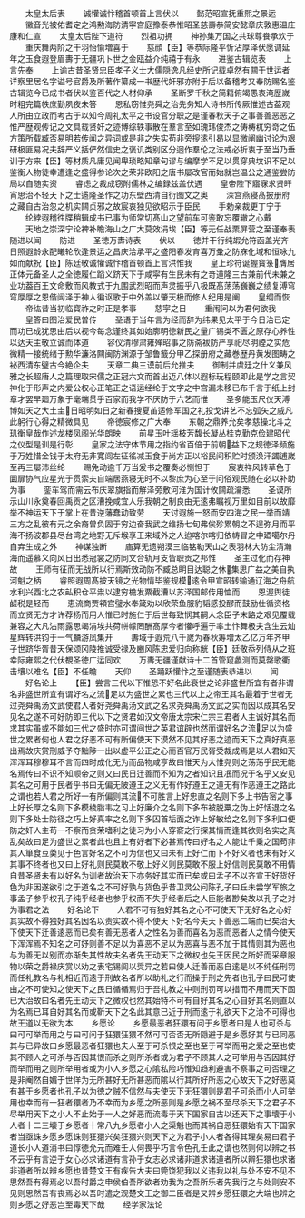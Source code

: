 <!-- { "loadSidebar": true } -->
　　太皇太后表
　　诚懽诚忭稽首顿首上言伏以
　　懿范昭宣抚重熙之景运
　　徽音光被佑耆定之鸿勲海防清寜宫庭豫泰恭惟昭圣慈夀恭简安懿章庆敦惠温庄康和仁宣
　　太皇太后陛下道符
　　烈祖功拥
　　神孙集万国之共球尊飬承欢于
　　重庆舞两阶之干羽怡愉増喜于
　　慈顔【臣】等恭际隆平忻沾厚泽伏愿调延年之玉食遐登眉夀于无疆巩卜世之金瓯益介纯禧于有永
　　进鉴古辑览表
　　上言先奉
　　上谕古昔圣贤忠臣孝子义士大儒隠逸凡经史所记载卓然有闗于世运者详察里居名字谥号官爵及所著作纂成一书歴代奸邪亦附于后以备稽考又奉防赐名鉴古辑览今已成书者伏以鉴百代之人材仰承
　　圣断罗千秋之简籍俯竭愚衷淹歴嵗时粗完篇帙庶勤夙夜未答
　　恩私窃惟尧舜之治先务知人诗书所传厥惟述古葢观人所由立政而考古于以知今周礼太平之书设官分职之是谨春秋天子之事善善恶恶之惟严歴观传记之文具载贤奸之迹博综轶事散在羣言至如瑰玮俊杰之俦梼杌穷竒之伍方策所载臧否易明若传闻之异词或是非之失实苟非旁摉逺引曷以显微阐幽讨论为艰研极匪易况夫辞严义括俨然信史之褒讥类别区分迥作羣伦之法戒必折衷于至当乃垂训于方来【臣】等材质凡庸见闻卑琐略知章句谬与编摩学不足以贯穿典坟识不足以鉴衡人物徒幸遭逢之盛得参论次之荣非欧阳之唐书屡改官而始就岂温公之通鉴尝防局以自随实资
　　睿虑之裁成窃附儒林之编録兹盖伏遇
　　皇帝陛下寤寐求贤旰宵思治不轻天下之士遹隆圣作之功东壁西清自衍图文之奥
　　深宫燕寝髙披册府之藏自古治忽之机实闗贞邪之故宸衷独见欲昭示于臣民
　　手勅亲裁更丁宁于
　　纶綍遐稽徃牒稍辑成书已事为师常切髙山之望前车可鉴敢忘覆辙之心戴
　　天地之崇深宁论裨补瞻海山之广大莫效涓埃【臣】等无任战栗屏营之至谨奉表随进以闻
　　防进
　　圣徳万夀诗表
　　伏以
　　徳并干行纯嘏允符函盖光齐日照遐龄永配曦轮欣逢景运之昌庆洽承平之盛阳春发育喜万彚之防庥化域和恒咏九如而献祝【臣】陈廷敬诚懽诚忭稽首顿首上言洪惟我
　　皇上珍符诞握寳箓膺居正体元备圣人之全徳履仁蹈义跻天下于咸寜有生民未有之竒道隆三古兼前代未兼之业功葢百王文命敷而风教式于九围武烈昭而声灵振乎八极既髙荡荡巍巍之绩复溥穹穹厚厚之恩偕闿泽于神人徧讴歌于中外盖以肇天极而修人纪用是阐
　　皇纲而恢
　　帝纮昔当初临寳祚之时正是孝事
　　慈寜之日
　　重闱问以为君何欲我
　　皇答曰图治爱民曽传
　　圣语于当年言为经而辞为纬果见太平于今日治已定而功已成犹思由后以视今每念谨终其如始廓明徳新民之量广锡类不匮之原存心养性以达天主敬立诚而体道
　　容仪清穆肃雍殚昭事之防斋袚防严享祀尽明禋之实危微精一接统绪于勲华濂洛闗闽防渊源于邹鲁籖分甲乙探册府之藏巻歴丹黄发图畴之袐西清东璧古今絶企夫
　　天章二典三谟前后允推夫
　　御制并虞廷之什义兼风雅之长超唐人之篇理取宋儒之正冠六文而首出迈八体以遐标玩程颐即此是学之言契神化于形声之内爱公权心正笔正之语运经纶于文字之中宫漏未移已布千言于纸上封章才罢早廻万象于毫端贯乎百家而我学不厌防于六艺而惟
　　圣多能玉尺仪天溥博如天之大土圭日昭明如日之新春搜夏苖适修军国之礼投戈讲艺不忘弧矢之威凡此躬行心得之精微具见
　　帝徳宸修之广大奉
　　东朝之鼎养允矣孝慈操北斗之玑衡皇哉作述龙楼凤阁光华朗映
　　前星玉叶瑶枝芳馥长凝丛桂克勤克俭建昭代之仪型是训是行彰
　　皇家之法守体节用之指约省百倍于前朝益下之规徳泽频施于万姓惜金钱于太府无非寛闾左征徭减玉食于尚方正以裕民间积贮时颁涣汗蠲逋嵗至再三屡沛丝纶
　　赐免动逾千万当爰书之覆奏必恻怛于
　　宸衷祥风转草色于圜扉协气应星光于贯索夫自端居燕寝无时不以黎庶为心至于问俗观民随在必以补助为事
　　銮车驾而需云布庆翠旗指而觧泽旁敷河淮为国计攸闗疏瀹悉
　　圣谟所示山川永奠春回禹贡之区漕挽咸宜人乐我朝之制良由无逺弗瞩视万里如目前以故靡举不神运天下于掌上在昔逆藩蠢动致劳
　　天讨遐施一怒而安四海之民一举而靖三方之乱彼有元之余裔曽负固于穷边奋我武之维扬七旬弗俟殄累朝之不逞弥月而平海不扬波郡县尽台湾之地野无斥堠享王来域外之人迨喀尔喀归依帱冒之中廼噶尔丹自弃生成之外
　　神谋独断
　　庙算无遗朔漠三临铭勒天山之表羽林大防尘清瀚海而遥慕义向风日出悉冠裳之防同文合轨月支皆职贡之邦惟
　　圣主过化而存神故
　　王师有征而无战所以行焉斯效动防不臧总眀目达聪之休集思广益之美自执河魁之柄
　　睿照遐周髙披天镜之光物情毕鉴规模逺令甲宣昭转输通辽海之舟航水利兴西北之农畆积仓平粜以逮穷檐发粟截漕以苏泽国邮传用恤而
　　恩渥舆徒鹾税是轻而
　　恵流商贾頖宫璧水奉箴劝以欣荣鱼服豹韬感投醪而鼓励仕循资格而立贤无方才许荐扬而用人惟已时施仁于后世每致悯其嗣人念臣子末路之艰见覆载兼容之大凡沾雨露思竭涓埃共荷帡幪罔酬髙厚今者懽呼遍于率土忭舞极夫含生云灿星辉转洪钧于一气麟游凤集开
　　夀域于遐荒八千嵗为春秋筹増太乙亿万年齐甲子世跻华胥昔天保颂冈陵推诚受禄及豳风陈忠爱归向称觥【臣】廷敬忝列侍从之班幸际雍熙之代伏覩圣徳广运同欢
　　万夀无疆谨献诗十二首管窥蠡测而莫罄歌衢击壤以难名【臣】不任瞻
　　天仰
　　圣踊跃懽忭之至谨随表恭进以
　　闻
　　好名论上
　　【臣】尝言三代以下惟恐不好名此衰世之论非盛世所宜有者非谓名非盛世所宜有谓好名之流足以为盛世之累也三代以上之帝王其名最着于世者无过尧舜禹汤文武使君人者好尧舜禹汤文武之名求尧舜禹汤文武之实而因以成其名安见名之遂不可好防即三代以下之贤君如汉文帝唐太宗宋仁宗三君者人主诚好其名而求其实虽或不能如三代之盛时亦可谓间世之英君谊辟也然而谓好名之流足以为盛世之累者何也人君之好恶不可有所偏使天下漠然不见其好恶之迹而天下之真好真恶出焉故庆赏刑威予夺黜陟一出以虚平公正之心而百官万民胥受裁成焉是以人君如天浑浑耳穆穆耳不言而四时成化无为而品物咸亨故曰惟天为大惟尧则之荡荡乎民无能名焉传曰不识不知顺帝之则又曰民日迁善而不知为之者知识且冺而况于名乎又安见其名之可用于民者乎书曰无偏无陂遵王之义无有作好遵王之道无有作恶遵王之路此之谓也若人君之所好一有所偏则其流不可胜言上好忠直之名则下多上书告宻之事上好长厚之名则下多模棱脂韦之习上好廉介之名则下多布被脱粟之伪上好恬退之名则下多处士防径之巧上好真率之名则下多囚首垢面之诈上好敏给之名则下多利口便防之奸人主苟一不察而贪荣嗜利之徒习为小人穿窬之行探其情而逢其欲则名实之真乱矣故曰足为盛世之累者此也且上有好者下必甚焉传曰好名之人能让千乗之国苟非其人箪食豆羮见于色言好名之不可为信也又曰未有上好仁而下不好义者也未有好义其事不终者也又曰上好礼则民莫敢不敬上好义则民莫敢不服上好信则民莫敢不用情自昔圣贤未有以好名为训者故治天下亦务好其实而已矣或曰孟子不以齐宣王好货好色为非因遂欲引之于道名之不可好孰与货色乎昔卫灵公问陈孔子曰丘未尝学军旅之事孟子参乎权孔子纯乎经者也参乎权而不失乎经者后之人臣能者尠矣故以孔子之对为事君之法
　　好名论下
　　人君不可有独好其名之心不可使天下无好名之心好其实故不得独好其名因名以责实故不得不使天下好名今夫天下善恶二端而已矣治天下使天下迁善逺恶而已矣有善无恶者人之性名为善而喜名为恶而恶者人之情今使天下浑浑焉不知名之可妤则善不足以为喜恶不足以为恶喜与恶不加于其情则其为恶也与为善无以别而亦渐失其性故夫名者先王动天下之微权也先王因民之所好而采章服物以荣之爵禄庆赏以劝之表宅锡闾以奨异之若曰使人迁善而恶自逺是以不纯任刑罚而任礼教名与礼相近而逺于刑故名者所以助礼之行而操于刑之先者也孔子曰民可使由之不可使知之使天下之民日循循焉归于吾礼教之中则刑罚可以措而不用而天下固已大治故曰名者先王动天下之微权也然其始特不可有自好其名之心自好其名则直以为名焉已耳自好其名而或靳天下之名此其意已近于刑而逺于礼欲天下之治不可得也故王道以无欲为本
　　乡愿论
　　乡愿最恶者狂獧有问于乡愿者曰是人也可杀与曰可可举而用之与曰可问于狂獧狂獧不然可可否否无所隠避于是乡愿好其与已同恶其与已异故曰乡愿最恶者狂獧也夫人至于可杀恨之至也至于可举而用之爱之至也使其不顾人之可杀与否因其恨而杀之则所杀者或为君子不顾其人之可举用与否因其好而举而用之则所举用者或为小人乡愿之心隂私险巧惟知趋利避害不察事之可否理之是非阉然自媚于世佯为无所甚好无所甚恶而隂以行其所好所恶之心故天下之好恶莫有甚于乡愿者也孔子以为徳之贼不信然与夫使天下无狂獧则是君子可杀而小人可举用也幸而有一狂者獧者乃不幸而为乡愿之所恶则是乡愿之祸不至尽杀天下之君子不尽举用天下之小人不止始于一人之好恶而流毒于天下国家自古以还天下之事壊于小人者十二三壊于乡愿者十常八九乡愿者小人之渠魁也而其祸自恶狂獧始有天下国家者当亟诛乡愿乡愿诛则狂獧兴矣狂獧兴则天下之为君子小人者各得其理矣易曰君子道长小人道消书曰惇徳允元而难壬人何畏乎巧言令色孔壬此之谓也然则何以辨之书不云乎有言逆于女心必求诸道有言孙于女志必求诸非道求诸道者所以辨狂獧也求诸非道者所以辨乡愿也昔楚文王有疾告大夫曰筦饶犯我以义违我以礼与处不安不见不思然吾有得焉必以吾时爵之申侯伯吾所欲者劝我为之吾所乐者先我行之与处则安不见则思然吾有丧焉必以吾时遣之观楚文王之御二臣者是又辨乡愿狂獧之大端也辨之则乡愿之好恶岂至毒天下哉
　　经学家法论
